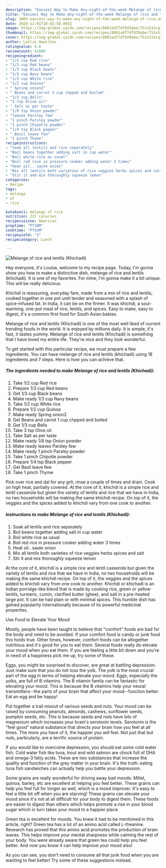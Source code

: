```yaml
---
description: "Easiest Way to Make Any-night-of-the-week Melange of rice and lentils (Khichadi)"
title: "Easiest Way to Make Any-night-of-the-week Melange of rice and lentils (Khichadi)"
slug: 2065-easiest-way-to-make-any-night-of-the-week-melange-of-rice-and-lentils-khichadi
date: 2020-11-01T18:42:50.005Z
image: https://img-global.cpcdn.com/recipes/8061ad77df929abe/751x532cq70/melange-of-rice-and-lentils-khichadi-recipe-main-photo.jpg
thumbnail: https://img-global.cpcdn.com/recipes/8061ad77df929abe/751x532cq70/melange-of-rice-and-lentils-khichadi-recipe-main-photo.jpg
cover: https://img-global.cpcdn.com/recipes/8061ad77df929abe/751x532cq70/melange-of-rice-and-lentils-khichadi-recipe-main-photo.jpg
author: Lettie Hamilton
ratingvalue: 4.6
reviewcount: 41889
recipeingredient:
- "1/2 cup Red rice"
- "1/3 cup Red beans"
- "1/3 cup Black beans"
- "1/3 cup Navy beans"
- "1/2 cup White rice"
- "1/2 cup Quinoa"
- " Spring onion2"
- " Beans and carrot 1 cup chpped and boiled"
- "1/3 cup Bells"
- "3 tsp Olive oil"
- " Salt as per taste"
- "1/8 tsp Onion powder"
- "leaves Parsley few"
- "1 pinch Parsley powder"
- "1 pinch Chipotle powder"
- "1/4 tsp Black pepper"
- " Basil leave few"
- "1 pinch Thyme"
recipeinstructions:
- "Soak all lentils and rice separately"
- "Boil beans together adding salt in cup water"
- "Boil white rice as usual"
- "Boil red rice in pressure cooker adding water 3 times"
- "Heat oil.. saute onion"
- "Mix all lentils both varieties of rice veggies herbs spices and salt"
- "Stir it and mix thoroughly squeeze lemon"
categories:
- Recipe
tags:
- melange
- of
- rice

katakunci: melange of rice 
nutrition: 227 calories
recipecuisine: American
preptime: "PT10M"
cooktime: "PT43M"
recipeyield: "3"
recipecategory: Lunch

---
```



![Melange of rice and lentils (Khichadi)](https://img-global.cpcdn.com/recipes/8061ad77df929abe/751x532cq70/melange-of-rice-and-lentils-khichadi-recipe-main-photo.jpg)

Hey everyone, it's Louise, welcome to my recipe page. Today, I'm gonna show you how to make a distinctive dish, melange of rice and lentils (khichadi). It is one of my favorites. For mine, I'm gonna make it a bit unique. This will be really delicious.

Khichdi is reassuring, everyday fare, made from a mix of rice and lentils, cooked together in one pot until tender and seasoned with a splash of spice-infused fat. In India, it can be on the firmer. It was khichdi, a soul-warming, one-pot meal of rice, lentils, and spices. Easy to make, easy to digest, it&#39;s a common first food for South Asian babies.

Melange of rice and lentils (Khichadi) is one of the most well liked of current trending foods in the world. It is enjoyed by millions daily. It is simple, it's fast, it tastes yummy. Melange of rice and lentils (Khichadi) is something that I have loved my entire life. They're nice and they look wonderful.


To get started with this particular recipe, we must prepare a few ingredients. You can have melange of rice and lentils (khichadi) using 18 ingredients and 7 steps. Here is how you can achieve that.

<!--inarticleads1-->

##### The ingredients needed to make Melange of rice and lentils (Khichadi):

1. Take 1/2 cup Red rice
1. Prepare 1/3 cup Red beans
1. Get 1/3 cup Black beans
1. Make ready 1/3 cup Navy beans
1. Take 1/2 cup White rice
1. Prepare 1/2 cup Quinoa
1. Make ready  Spring onion2
1. Get  Beans and carrot 1 cup chpped and boiled
1. Get 1/3 cup Bells
1. Take 3 tsp Olive oil
1. Take  Salt as per taste
1. Make ready 1/8 tsp Onion powder
1. Make ready leaves Parsley few
1. Make ready 1 pinch Parsley powder
1. Take 1 pinch Chipotle powder
1. Prepare 1/4 tsp Black pepper
1. Get  Basil leave few
1. Take 1 pinch Thyme


Pick over rice and dal for any grit; rinse a couple of times and drain. Cook on high heat, partially covered. At the core of it, khichdi is a simple rice and lentil casserole but given the variety of lentils and rice that we have in India, no two households will be making the same khichdi recipe. On top of it, the veggies and the spices added to khichdi vary from one cook to another. 

<!--inarticleads2-->

##### Instructions to make Melange of rice and lentils (Khichadi):

1. Soak all lentils and rice separately
1. Boil beans together adding salt in cup water
1. Boil white rice as usual
1. Boil red rice in pressure cooker adding water 3 times
1. Heat oil.. saute onion
1. Mix all lentils both varieties of rice veggies herbs spices and salt
1. Stir it and mix thoroughly squeeze lemon


At the core of it, khichdi is a simple rice and lentil casserole but given the variety of lentils and rice that we have in India, no two households will be making the same khichdi recipe. On top of it, the veggies and the spices added to khichdi vary from one cook to another. Khichdi or khichadi is an Indian porridge-like blend that is made by cooking rice, green or yellow lentils, turmeric, cumin, clarified butter (ghee), and salt in a pre-heated large pot. It can be had plain or with minimal spices. This humble dish has gained popularity internationally because of its powerful medicinal properties. 

Use Food to Elevate Your Mood


Mostly, people have been taught to believe that "comfort" foods are bad for the body and need to be avoided. If your comfort food is candy or junk food this holds true. Other times, however, comfort foods can be altogether nutritious and it's good for you to eat them. Several foods really do elevate your mood when you eat them. If you are feeling a little bit down and you're in need of a happiness pick me up, try some of these.

Eggs, you might be surprised to discover, are great at battling depression. Just make sure that you do not toss the yolk. The yolk is the most crucial part of the egg in terms of helping elevate your mood. Eggs, especially the yolks, are full of B vitamins. The B vitamin family can be fantastic for elevating your mood. This is because the B vitamins help your neural transmitters--the parts of your brain that affect your mood--function better. Eat an egg and be happy!

Put together a trail mixout of various seeds and nuts. Your mood can be raised by consuming peanuts, almonds, cashews, sunflower seeds, pumpkin seeds, etc. This is because seeds and nuts have lots of magnesium which increases your brain's serotonin levels. Serotonin is the "feel good" natural substance that directs your brain how you feel at all times. The more you have of it, the happier you will feel. Not just that but nuts, particularly, are a terrific source of protein.

If you would like to overcome depression, you should eat some cold water fish. Cold water fish like tuna, trout and wild salmon are chock full of DHA and omega-3 fatty acids. These are two substances that increase the quality and function of the grey matter in your brain. It's the truth: eating tuna fish sandwiches can actually help you battle your depression. 

Some grains are really wonderful for driving away bad moods. Millet, quinoa, barley, etc are excellent at helping you feel better. These grains can help you feel full for longer as well, which is a mood improver. It's easy to feel a little bit off when you are starving! These grains can elevate your mood since it's not at all difficult for your body to digest them. These foods are easier to digest than others which helps promote a rise in your blood sugar which in turn takes your mood to a happier place.

Green tea is excellent for moods. You knew it had to be mentioned in this article, right? Green tea has a lot of an amino acid called L-theanine. Research has proved that this amino acid promotes the production of brain waves. This helps improve your mental sharpness while calming the rest of your body. You were already aware that green tea could help you feel better. And now you know it can help improve your mood also!

As you can see, you don't need to consume all that junk food when you are wanting to feel better! Try  some  of  these  suggestions  instead.

